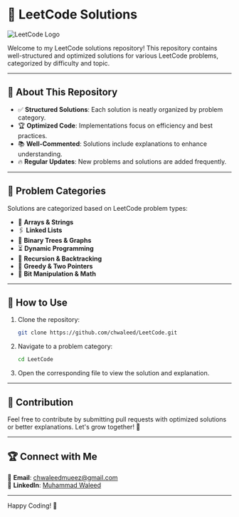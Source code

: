 # 🚀 LeetCode Solutions

![LeetCode Logo](https://upload.wikimedia.org/wikipedia/commons/1/19/LeetCode_logo_black.png)

Welcome to my LeetCode solutions repository! This repository contains well-structured and optimized solutions for various LeetCode problems, categorized by difficulty and topic.

---

## 📌 About This Repository

- ✅ **Structured Solutions**: Each solution is neatly organized by problem category.
- 🏆 **Optimized Code**: Implementations focus on efficiency and best practices.
- 📚 **Well-Commented**: Solutions include explanations to enhance understanding.
- 🔥 **Regular Updates**: New problems and solutions are added frequently.

---

## 📂 Problem Categories

Solutions are categorized based on LeetCode problem types:

- 🧮 **Arrays & Strings**
- 🖇️ **Linked Lists**
- 🌳 **Binary Trees & Graphs**
- ⏳ **Dynamic Programming**
- 🔄 **Recursion & Backtracking**
- 🚦 **Greedy & Two Pointers**
- 🧠 **Bit Manipulation & Math**

---

## 🏁 How to Use

1. Clone the repository:
   
   ```bash
   git clone https://github.com/chwaleed/LeetCode.git
   ```
3. Navigate to a problem category:
   
   ```bash
   cd LeetCode
   ```
5. Open the corresponding file to view the solution and explanation.

---

## 🎯 Contribution

Feel free to contribute by submitting pull requests with optimized solutions or better explanations. Let's grow together! 🚀

---

## 🏆 Connect with Me

📩 **Email**: chwaleedmueez@gmail.com  
💼 **LinkedIn**: [Muhammad Waleed](https://www.linkedin.com/in/chwaleed/)  

---

Happy Coding! 🎉

